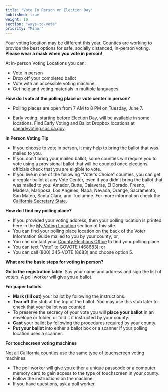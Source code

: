 ```yaml
---
title: "Vote In Person on Election Day"
published: true
weight: 10
section: "ways-to-vote"
priority: "Minor"
---
```


Your voting location may be different this year. Counties are working to provide the best options for safe, socially distanced, in-person voting. **Please wear a mask when you vote in person!**

At in-person Voting Locations you can:
- Vote in person
- Drop off your completed ballot
- Vote with an accessible voting machine
- Get help and voting materials in multiple languages.

**How do I vote at the polling place or vote center in person?**  

- Polling places are open from 7 AM to 8 PM on Tuesday, June 7.  

- Early voting, starting before Election Day, will be available in some locations. Find Early Voting and Ballot Dropbox locations at [caearlyvoting.sos.ca.gov](https://caearlyvoting.sos.ca.gov/).

**In Person Voting Tip**

- If you choose to vote in person, it may help to bring the ballot that was mailed to you.
- If you don’t bring your mailed ballot, some counties will require you to vote using a provisional ballot that will be counted once elections officials check that you are eligible to vote.
- If you live in one of the following “Voter’s Choice” counties, you can get a regular ballot at any Vote Center, even if you didn’t bring the ballot that was mailed to you: Amador, Butte, Calaveras, El Dorado, Fresno, Madera, Mariposa, Los Angeles, Napa, Nevada, Orange, Sacramento, San Mateo, Santa Clara, and Tuolumne. For more information check the [California Secretary State](https://www.sos.ca.gov/elections/voters-choice-act/).

**How do I find my polling place?**   

- If you provided your voting address, then your polling location is printed here in the [My Voting Location](#section-my-polling-place) section of this site.  
- You can find your polling place location on the back of the Voter Information Guide mailed to you by your county; or,  
- You can contact your [County Elections Office](#section-election-office-contact) to find your polling place.  
- You can text "Vote" to GOVOTE (468683); or  
- You can call (800) 345-VOTE (8683) and choose option 5.  

**What are the basic steps for voting in person?**  

**Go to the registration table**. Say your name and address and sign the list of voters. A poll worker will give you a ballot.  

**For paper ballots**  

- **Mark (fill out)** your ballot by following the instructions.  
- **Tear off** the stub at the top of the ballot. You may use this stub later to check that your ballot was counted.  
- To preserve the secrecy of your vote you will **place your ballot** in an envelope or folder, or fold it if instructed by your county.  
- **Cast** your ballot by following the procedures required by your county.  
- **Put your ballot** into either a ballot box or a scanner if your polling location uses a scanner.  

**For touchscreen voting machines**  

Not all California counties use the same type of touchscreen voting machines.  
- The poll worker will give you either a unique passcode or a computer memory card to gain access to the type of touchscreen in your county.  
- Follow the instructions on the machine.  
- If you have questions, ask a poll worker.

